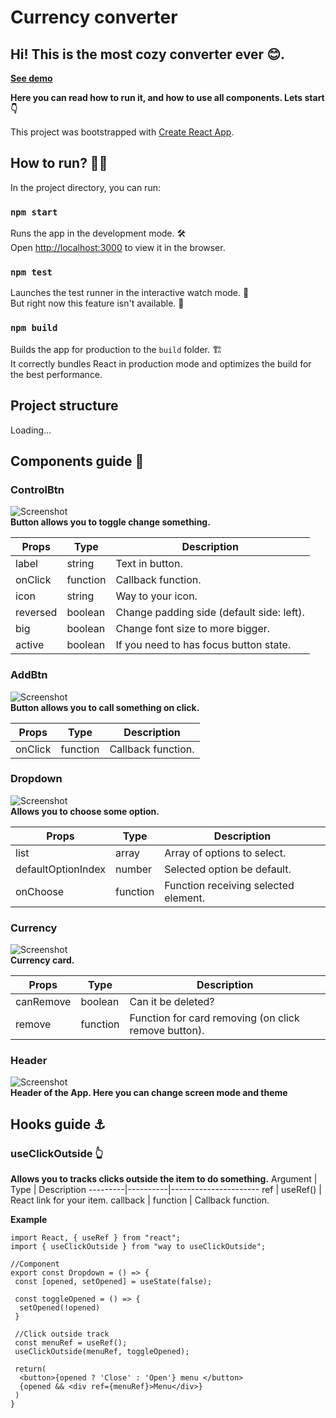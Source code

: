 # Currency converter

## Hi! This is the most cozy converter ever 😊.

[**See demo**]() <br/>

**Here you can read how to run it, and how to use all components. Lets start 👇**<br/>

This project was bootstrapped with [Create React App](https://github.com/facebook/create-react-app).

## How to run? 🏃‍♂️

In the project directory, you can run:

### `npm start`

Runs the app in the development mode. 🛠<br />
Open [http://localhost:3000](http://localhost:3000) to view it in the browser.

### `npm test`

Launches the test runner in the interactive watch mode. 🧪<br />
But right now this feature isn't available. 🌚

### `npm build`

Builds the app for production to the `build` folder. 🏗<br />
It correctly bundles React in production mode and optimizes the build for the best performance.

## Project structure

Loading...

## Components guide 🧩

### ControlBtn

![Screenshot](https://i.imgur.com/hdLIXFU.png) <br/>
**Button allows you to toggle change something.** <br/>

| Props    | Type     | Description                               |
| -------- | -------- | ----------------------------------------- |
| label    | string   | Text in button.                           |
| onClick  | function | Callback function.                        |
| icon     | string   | Way to your icon.                         |
| reversed | boolean  | Change padding side (default side: left). |
| big      | boolean  | Change font size to more bigger.          |
| active   | boolean  | If you need to has focus button state.    |

### AddBtn

![Screenshot](https://i.imgur.com/aNv2ieH.png) <br/>
**Button allows you to call something on click.**

| Props   | Type     | Description        |
| ------- | -------- | ------------------ |
| onClick | function | Callback function. |

### Dropdown

![Screenshot](https://i.imgur.com/Jri3TyE.png) <br/>
**Allows you to choose some option.** <br/>

| Props              | Type     | Description                          |
| ------------------ | -------- | ------------------------------------ |
| list               | array    | Array of options to select.          |
| defaultOptionIndex | number   | Selected option be default.          |
| onChoose           | function | Function receiving selected element. |

### Currency

![Screenshot](https://i.imgur.com/JycOghD.png) <br/>
**Currency card.** <br/>

| Props     | Type     | Description                                          |
| --------- | -------- | ---------------------------------------------------- |
| canRemove | boolean  | Can it be deleted?                                   |
| remove    | function | Function for card removing (on click remove button). |

### Header

![Screenshot](https://i.imgur.com/G3yYkRe.png) <br/>
**Header of the App. Here you can change screen mode and theme**

## Hooks guide ⚓

### useClickOutside 👆

**Allows you to tracks clicks outside the item to do something.**
Argument | Type | Description
---------|----------|----------------------
ref | useRef() | React link for your item.
callback | function | Callback function.

**Example**

```JSX
import React, { useRef } from "react";
import { useClickOutside } from "way to useClickOutside";

//Component
export const Dropdown = () => {
 const [opened, setOpened] = useState(false);

 const toggleOpened = () => {
  setOpened(!opened)
 }

 //Click outside track
 const menuRef = useRef();
 useClickOutside(menuRef, toggleOpened);

 return(
  <button>{opened ? 'Close' : 'Open'} menu </button>
  {opened && <div ref={menuRef}>Menu</div>}
 )
}
```
